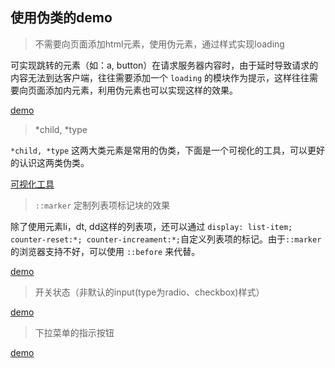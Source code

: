 ## 使用伪类的demo

> 不需要向页面添加html元素，使用伪元素，通过样式实现loading

可实现跳转的元素（如：a, button）在请求服务器内容时，由于延时导致请求的内容无法到达客户端，往往需要添加一个 `loading` 的模块作为提示，这样往往需要向页面添加内元素，利用伪元素也可以实现这样的效果。

[demo](https://codepen.io/lvzhenbang/pen/ReNaBV)

> *child, *type

`*child, *type` 这两大类元素是常用的伪类，下面是一个可视化的工具，可以更好的认识这两类伪类。

[可视化工具](https://codepen.io/rachel_web/pen/RPOxxR)

> `::marker` 定制列表项标记块的效果

除了使用元素li，dt, dd这样的列表项，还可以通过 `display: list-item; counter-reset:*; counter-increament:*;`自定义列表项的标记。由于`::marker`的浏览器支持不好，可以使用 `::before` 来代替。

[demo](https://codepen.io/lvzhenbang/pen/ReNeoa)

> 开关状态（非默认的input(type为radio、checkbox)样式）

[demo](https://codepen.io/lvzhenbang/pen/vVEeoZ)

> 下拉菜单的指示按钮

[demo](https://codepen.io/lvzhenbang/pen/QZbEoe)

